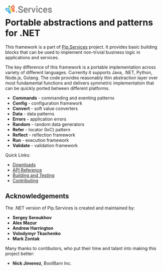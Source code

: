 # <img src="https://github.com/pip-services/pip-services/raw/master/design/Logo.png" alt="Pip.Services Logo" style="max-width:30%"> <br/> Portable abstractions and patterns for .NET

This framework is a part of [Pip.Services](https://github.com/pip-services/pip-services) project.
It provides basic building blocks that can be used to implement non-trivial business logic in applications and services.

The key difference of this framework is a portable implementation across variety of different languages. 
Currently it supports Java, .NET, Python, Node.js, Golang. The code provides reasonably thin abstraction layer 
over most fundamental functions and delivers symmetric implementation that can be quickly ported between different platforms.

- **Commands** - commanding and eventing patterns
- **Config** - configuration framework
- **Convert** - soft value converters
- **Data** - data patterns
- **Errors** - application errors
- **Random** - random data generators
- **Refer** - locator (IoC) pattern
- **Reflect** - reflection framework
- **Run** - execution framework
- **Validate** - validation framework

Quick Links:

* [Downloads](https://github.com/pip-services-dotnet/pip-services-commons-dotnet/blob/master/doc/Downloads.md)
* [API Reference](https://rawgit.com/pip-services-dotnet/pip-services-commons-dotnet/master/doc/api/index.html)
* [Building and Testing](https://github.com/pip-services-dotnet/pip-services-commons-dotnet/blob/master/doc/Development.md)
* [Contributing](https://github.com/pip-services-dotnet/pip-services-commons-dotnet/blob/master/doc/Development.md/#contrib)

## Acknowledgements

The .NET version of Pip.Services is created and maintained by:
- **Sergey Seroukhov**
- **Alex Mazur**
- **Andrew Harrington**
- **Volodymyr Tkachenko**
- **Mark Zontak**

Many thanks to contibutors, who put their time and talant into making this project better:
- **Nick Jimenez**, BootBarn Inc.